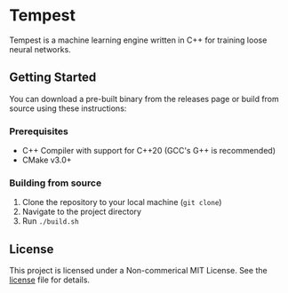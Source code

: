 # Tempest

Tempest is a machine learning engine written in C++ for training loose neural networks. 

## Getting Started

You can download a pre-built binary from the releases page or build from source using these instructions:

### Prerequisites

- C++ Compiler with support for C++20 (GCC's G++ is recommended)
- CMake v3.0+

### Building from source

1. Clone the repository to your local machine (`git clone`)
2. Navigate to the project directory
3. Run `./build.sh`

## License

This project is licensed under a Non-commerical MIT License. See the [license](license) file for details.